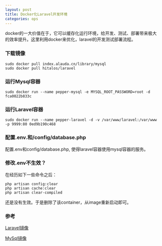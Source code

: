 ```yaml
---
layout: post
title: Docker化Laravel开发环境
categories: ops 
---
```

docker的一大价值在于，它可以缓存化运行环境，给开发、测试、部署带来极大的效率提升。这里利用docker来优化，laravel的开发测试部署流程。

### 下载镜像
```
sudo docker pull index.alauda.cn/library/mysql
sudo docker pull hitalos/laravel
```

### 运行Mysql容器
```
sudo docker run --name pepper-mysql -e MYSQL_ROOT_PASSWORD=root -d fca0022b833c
```

### 运行Laravel容器
```
sudo docker run --name pepper-laravel -d -v /var/www/laravel:/var/www -p 9999:80 0ed9b190c468
```

### 配置.env.和/config/database.php
配置.env和config/database.php, 使得laravel容器使用mysql容器的服务。

### 修改.env不生效？
在经历如下一些命令之后：
```
php artisan config:clear
php artisan cache:clear
php artisan clear-compiled
```
还是没有生效。于是删除了该container，从image重新启动即可。



### 参考
[Laravel镜像](https://hub.docker.com/r/hitalos/laravel/)

[MySql镜像](https://hub.alauda.cn/repos/library/mysql)
